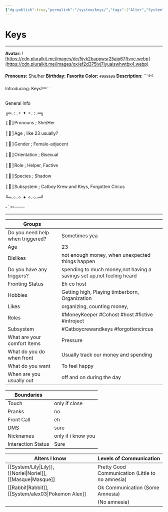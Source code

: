 ```yaml
---
{"dg-publish":true,"permalink":"/system/keys/","tags":["Alter","System","Catboycrewandkeys","forgottencircus","theforgottencircus","introject","host","fictive","Cohost","MoneyKeeper","mainfronter"]}
---
```



# Keys
---
**Avatar:** ![https://cdn.pluralkit.me/images/dc/5jvk2bappwsr25ajp67ftvve.webp](https://cdn.pluralkit.me/images/ox/ef2d375lvj7iyuaiswhwtbx4.webp) 


**Pronouns:** She/her
**Birthday:** 
**Favorite Color:** `#9a9a9a`
**Description:** ¨༺ Introducing: Keys༻¨



General Info

╔═.·:·.✧ ✦ ✧.·:·.═╗

〚🥀〛Pronouns ; She/Her

〚🥀〛Age ; like 23 usually?

〚🥀〛Gender ; Female-adjacent

〚🥀〛Orientation ; Bisexual

〚🥀〛Role ; Helper, Factive

〚🥀〛Species ; Shadow

〚🥀〛Subsystem ; Catboy Krew and Keys, Forgotten Circus

╚═.·:·.✧ ✦ ✧.·:·.═╝



-ˋˏ✄┈┈┈┈


---

| Groups                           |                                                 |
| -------------------------------- | ----------------------------------------------- |
| Do you need help when triggered? | Sometimes yea                                   |
| Age                              | 23                                              |
| Dislikes                         | not enough money, when unexpected things happen |
| Do you have any triggers?        | spending to much money,not having a savings set up,not feeling heard                               |
| Fronting Status                  | Eh co host                                      |
| Hobbies                          | Getting high, Playing timberborn, Organization  |
| Likes                            | organizing, counting money,                     |
| Roles                            | #MoneyKeeper #Cohost #host #fictive #introject  |
| Subsystem                        | #Catboycrewandkeys #forgottencircus             |
| What are your comfort Items      | Pressure                                        |
| What do you do when front        | Usually track our money and spending            |
| What do you want                 | To feel happy                                   |
| When are you usually out         | off and on during the day                       |

| Boundaries         |                    |
| ------------------ | ------------------ |
| Touch              | only if close      |
| Pranks             | no                 |
| Front Call         | eh                 |
| DMS                | sure               |
| Nicknames          | only if i know you |
| Interaction Status | Sure               |

| Alters I know                       | Levels of Communication                          |
| ----------------------------------- | ------------------------------------------------ |
| [[System/Lily\|Lily]], [[Noriel\|Noriel]], [[Masque\|Masque]]    | Pretty Good Communication (Little to no amnesia) |
| [[Rabbit\|Rabbit]],[[System/alex03\|Pokemon Alex]] | Ok Communication (Some Amnesia)                  |
|                                     | (No amnesia)                                     |
